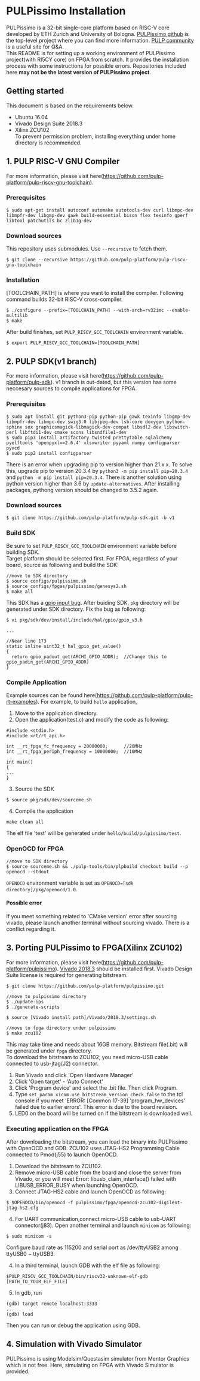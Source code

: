# PULPissimo Installation

PULPissimo is a 32-bit single-core platform based on RISC-V core developed by ETH Zurich and University of Bologna. [PULPissimo github](https://github.com/pulp-platform/pulpissimo) is the top-level project where you can find more information. [PULP community](https://pulp-platform.org/community/index.php) is a useful site for Q&A.   
This README is for setting up a working environment of PULPissimo project(with RI5CY core) on FPGA from scratch. It provides the installation process with some instructions for possible errors. Repositories included here __may not be the latest version of PULPissimo project__.

## Getting started
This document is based on the requirements below.   

- Ubuntu 16.04
- Vivado Design Suite 2018.3
- Xilinx ZCU102   
To prevent permission problem, installing everything under home directory is recommended.

## 1. PULP RISC-V GNU Compiler
For more information, please visit here(https://github.com/pulp-platform/pulp-riscv-gnu-toolchain).

### Prerequisites
```
$ sudo apt-get install autoconf automake autotools-dev curl libmpc-dev libmpfr-dev libgmp-dev gawk build-essential bison flex texinfo gperf libtool patchutils bc zlib1g-dev
```
### Download sources
This repository uses submodules. Use ```--recursive``` to fetch them.
```
$ git clone --recursive https://github.com/pulp-platform/pulp-riscv-gnu-toolchain
```
### Installation
[TOOLCHAIN_PATH] is where you want to install the compiler. Following command builds 32-bit RISC-V cross-compiler.
```
$ ./configure --prefix=[TOOLCHAIN_PATH] --with-arch=rv32imc --enable-multilib
$ make
```
After build finishes, set ```PULP_RISCV_GCC_TOOLCHAIN``` environment variable.
```
$ export PULP_RISCV_GCC_TOOLCHAIN=[TOOLCHAIN_PATH]
```
## 2. PULP SDK(v1 branch)
For more information, please visit here(https://github.com/pulp-platform/pulp-sdk). v1 branch is out-dated, but this version has some neccesary sources to compile applications for FPGA.
### Prerequisites
```
$ sudo apt install git python3-pip python-pip gawk texinfo libgmp-dev libmpfr-dev libmpc-dev swig3.0 libjpeg-dev lsb-core doxygen python-sphinx sox graphicsmagick-libmagick-dev-compat libsdl2-dev libswitch-perl libftdi1-dev cmake scons libsndfile1-dev
$ sudo pip3 install artifactory twisted prettytable sqlalchemy pyelftools 'openpyxl==2.6.4' xlsxwriter pyyaml numpy configparser pyvcd
$ sudo pip2 install configparser
```
There is an error when upgrading pip to version higher than 21.x.x. To solve this, upgrade pip to version 20.3.4 by ```python3 -m pip install pip=20.3.4``` and ```python -m pip install pip=20.3.4```. There is another solution using python version higher than 3.6 by ```update-alternatives```. After installing packages, pythong version should be changed to 3.5.2 again.

### Download sources
```
$ git clone https://github.com/pulp-platform/pulp-sdk.git -b v1
```

### Build SDK
Be sure to set ```PULP_RISCV_GCC_TOOLCHAIN``` environment variable before building SDK.   
Target platform should be selected first. For FPGA, regardless of your board, source as following and build the SDK:
```
//move to SDK directory
$ source configs/pulpissimo.sh
$ source configs/fpgas/pulpissimo/genesys2.sh
$ make all
```
This SDK has a [gpio input bug](https://github.com/pulp-platform/hal/pull/20/commits/98523f50349f76ebd7e59e5ff95e6869e6a04449). After buiding SDK, ```pkg``` directory will be generated under SDK directory. Fix the bug as following:
```
$ vi pkg/sdk/dev/install/include/hal/gpio/gpio_v3.h

...

//Near line 173
static inline uint32_t hal_gpio_get_value()
{
  return gpio_padout_get(ARCHI_GPIO_ADDR);  //Change this to gpio_padin_get(ARCHI_GPIO_ADDR)
}

```
### Compile Application
Example sources can be found here(https://github.com/pulp-platform/pulp-rt-examples). For example, to build ```hello``` application,   

1. Move to the application directory.
2. Open the application(test.c) and modify the code as following:
```
#include <stdio.h>
#include <rt/rt_api.h>

int __rt_fpga_fc_frequency = 20000000;      //20MHz
int __rt_fpga_periph_frequency = 10000000;  //10MHz

int main()
{
...
}
```
3. Source the SDK
```
$ source pkg/sdk/dev/sourceme.sh
```
4. Compile the application
```
make clean all
```

The elf file 'test' will be generated under ```hello/build/pulpissimo/test```.

### OpenOCD for FPGA
```
//move to SDK directory
$ source sourceme.sh && ./pulp-tools/bin/plpbuild checkout build --p openocd --stdout
```
```OPENOCD``` environment variable is set as ```OPENOCD=[sdk directory]/pkg/openocd/1.0```.

#### Possible error
If you meet something related to 'CMake version' error after sourcing vivado, please launch another terminal without sourcing vivado. There is a conflict regarding it. 

## 3. Porting PULPissimo to FPGA(Xilinx ZCU102)
For more information, please visit here(https://github.com/pulp-platform/pulpissimo). [Vivado 2018.3](https://www.xilinx.com/support/download/index.html/content/xilinx/en/downloadNav/vivado-design-tools/archive.html) should be installed first. Vivado Design Suite license is required for generating bitstream.
```
$ git clone https://github.com/pulp-platform/pulpissimo.git

//move to pulpissimo directory
$ ./update-ips
$ ./generate-scripts

$ source [Vivado install path]/Vivado/2018.3/settings.sh

//move to fpga directory under pulpissimo
$ make zcu102
```
This may take time and needs about 16GB memory. Bitstream file(.bit) will be generated under ```fpga``` directory.   
To download the bitstream to ZCU102, you need micro-USB cable connected to usb-jtag(J2) connector.

1. Run Vivado and click 'Open Hardware Manager'
2. Click 'Open target' - 'Auto Connect'
3. Click 'Program device' and select the .bit file. Then click Program.
4. Type ```set_param xicom.use_bitstream_version_check false``` to the tcl console if you meet 'ERROR: [Common 17-39] 'program_hw_devices' failed due to earlier errors'. This error is due to the board revision.
5. LED0 on the board will be turned on if the bitstream is downloaded well.

### Executing application on the FPGA
After downloading the bitstream, you can load the binary into PULPissimo with OpenOCD and GDB. ZCU102 uses JTAG-HS2 Programming Cable connected to Pmod(j55) to launch OpenOCD. 

1. Download the bitstream to ZCU102.
2. Remove micro-USB cable from the board and close the server from Vivado, or you will meet Error: libusb_claim_interface() failed with LIBUSB_ERROR_BUSY when launching OpenOCD.
3. Connect JTAG-HS2 cable and launch OpenOCD as following:
```
$ $OPENOCD/bin/openocd -f pulpissimo/fpga/openocd-zcu102-digilent-jtag-hs2.cfg
```
4. For UART communication,connect micro-USB cable to usb-UART connector(j83). Open another terminal and launch ```minicom``` as following:
```
$ sudo minicom -s
```
Configure baud rate as 115200 and serial port as /dev/ttyUSB2 among ttyUSB0 ~ ttyUSB3. 

4. In a third terminal, launch GDB with the elf file as following:
```
$PULP_RISCV_GCC_TOOLCHAIN/bin/riscv32-unknown-elf-gdb [PATH_TO_YOUR_ELF_FILE]
```
5. In gdb, run
```
(gdb) target remote localhost:3333
...
(gdb) load
```
Then you can run or debug the application using GDB.

## 4. Simulation with Vivado Simulator
PULPissimo is using Modelsim/Questasim simulator from Mentor Graphics which is not free. Here, simulating on FPGA with Vivado Simulator is provided.